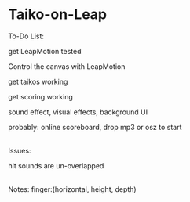 # Taiko-on-Leap

To-Do List:
<p>get LeapMotion tested</p>
<p>Control the canvas with LeapMotion</p>
<p>get taikos working</p>
<p>get scoring working</p>
<p>sound effect, visual effects, background UI</p>
<p>probably: online scoreboard, drop mp3 or osz to start</p>
<br>
Issues:
<p>hit sounds are un-overlapped</p>
<br>
Notes:
finger:(horizontal, height, depth)

